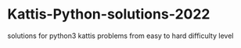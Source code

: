 # Kattis-Python-solutions-2022
solutions for python3 kattis problems from easy to hard difficulty level
